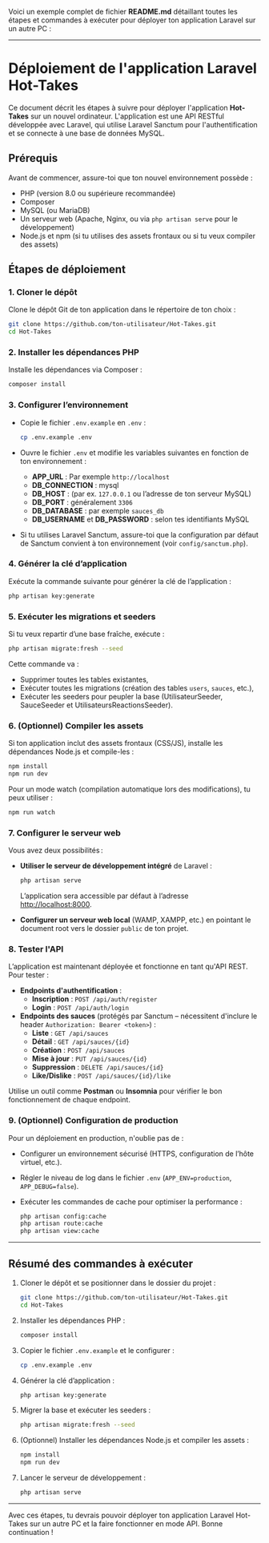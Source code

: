 Voici un exemple complet de fichier **README.md** détaillant toutes les étapes et commandes à exécuter pour déployer ton application Laravel sur un autre PC :

---

# Déploiement de l'application Laravel Hot-Takes

Ce document décrit les étapes à suivre pour déployer l'application **Hot-Takes** sur un nouvel ordinateur. L'application est une API RESTful développée avec Laravel, qui utilise Laravel Sanctum pour l'authentification et se connecte à une base de données MySQL.

## Prérequis

Avant de commencer, assure-toi que ton nouvel environnement possède :

- PHP (version 8.0 ou supérieure recommandée)
- Composer
- MySQL (ou MariaDB)
- Un serveur web (Apache, Nginx, ou via `php artisan serve` pour le développement)
- Node.js et npm (si tu utilises des assets frontaux ou si tu veux compiler des assets)

## Étapes de déploiement

### 1. Cloner le dépôt

Clone le dépôt Git de ton application dans le répertoire de ton choix :

```bash
git clone https://github.com/ton-utilisateur/Hot-Takes.git
cd Hot-Takes
```

### 2. Installer les dépendances PHP

Installe les dépendances via Composer :

```bash
composer install
```

### 3. Configurer l’environnement

- Copie le fichier `.env.example` en `.env` :

  ```bash
  cp .env.example .env
  ```

- Ouvre le fichier `.env` et modifie les variables suivantes en fonction de ton environnement :

  - **APP_URL** : Par exemple `http://localhost`
  - **DB_CONNECTION** : mysql
  - **DB_HOST** : (par ex. `127.0.0.1` ou l’adresse de ton serveur MySQL)
  - **DB_PORT** : généralement `3306`
  - **DB_DATABASE** : par exemple `sauces_db`
  - **DB_USERNAME** et **DB_PASSWORD** : selon tes identifiants MySQL

- Si tu utilises Laravel Sanctum, assure-toi que la configuration par défaut de Sanctum convient à ton environnement (voir `config/sanctum.php`).

### 4. Générer la clé d’application

Exécute la commande suivante pour générer la clé de l’application :

```bash
php artisan key:generate
```

### 5. Exécuter les migrations et seeders

Si tu veux repartir d’une base fraîche, exécute :

```bash
php artisan migrate:fresh --seed
```

Cette commande va :

- Supprimer toutes les tables existantes,
- Exécuter toutes les migrations (création des tables `users`, `sauces`, etc.),
- Exécuter les seeders pour peupler la base (UtilisateurSeeder, SauceSeeder et UtilisateursReactionsSeeder).

### 6. (Optionnel) Compiler les assets

Si ton application inclut des assets frontaux (CSS/JS), installe les dépendances Node.js et compile-les :

```bash
npm install
npm run dev
```

Pour un mode watch (compilation automatique lors des modifications), tu peux utiliser :

```bash
npm run watch
```

### 7. Configurer le serveur web

Vous avez deux possibilités :

- **Utiliser le serveur de développement intégré** de Laravel :

  ```bash
  php artisan serve
  ```

  L’application sera accessible par défaut à l’adresse [http://localhost:8000](http://localhost:8000).

- **Configurer un serveur web local** (WAMP, XAMPP, etc.) en pointant le document root vers le dossier `public` de ton projet.

### 8. Tester l'API

L’application est maintenant déployée et fonctionne en tant qu'API REST. Pour tester :

- **Endpoints d'authentification** :
  - **Inscription** : `POST /api/auth/register`
  - **Login** : `POST /api/auth/login`
- **Endpoints des sauces** (protégés par Sanctum – nécessitent d'inclure le header `Authorization: Bearer <token>`) :
  - **Liste** : `GET /api/sauces`
  - **Détail** : `GET /api/sauces/{id}`
  - **Création** : `POST /api/sauces`
  - **Mise à jour** : `PUT /api/sauces/{id}`
  - **Suppression** : `DELETE /api/sauces/{id}`
  - **Like/Dislike** : `POST /api/sauces/{id}/like`

Utilise un outil comme **Postman** ou **Insomnia** pour vérifier le bon fonctionnement de chaque endpoint.

### 9. (Optionnel) Configuration de production

Pour un déploiement en production, n'oublie pas de :

- Configurer un environnement sécurisé (HTTPS, configuration de l’hôte virtuel, etc.).
- Régler le niveau de log dans le fichier `.env` (`APP_ENV=production`, `APP_DEBUG=false`).
- Exécuter les commandes de cache pour optimiser la performance :

  ```bash
  php artisan config:cache
  php artisan route:cache
  php artisan view:cache
  ```

---

## Résumé des commandes à exécuter

1. Cloner le dépôt et se positionner dans le dossier du projet :
   ```bash
   git clone https://github.com/ton-utilisateur/Hot-Takes.git
   cd Hot-Takes
   ```
2. Installer les dépendances PHP :
   ```bash
   composer install
   ```
3. Copier le fichier `.env.example` et le configurer :
   ```bash
   cp .env.example .env
   ```
4. Générer la clé d’application :
   ```bash
   php artisan key:generate
   ```
5. Migrer la base et exécuter les seeders :
   ```bash
   php artisan migrate:fresh --seed
   ```
6. (Optionnel) Installer les dépendances Node.js et compiler les assets :
   ```bash
   npm install
   npm run dev
   ```
7. Lancer le serveur de développement :
   ```bash
   php artisan serve
   ```

---

Avec ces étapes, tu devrais pouvoir déployer ton application Laravel Hot-Takes sur un autre PC et la faire fonctionner en mode API. Bonne continuation !